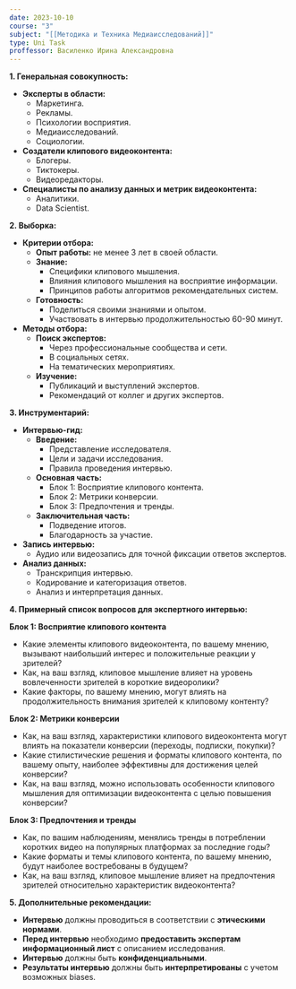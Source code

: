 ```yaml
---
date: 2023-10-10
course: "3"
subject: "[[Методика и Техника Медиаисследований]]"
type: Uni Task
proffessor: Василенко Ирина Александровна
---
```

**1. Генеральная совокупность:**

- **Эксперты в области:**
    - Маркетинга.
    - Рекламы.
    - Психологии восприятия.
    - Медиаисследований.
    - Социологии.
- **Создатели клипового видеоконтента:**
    - Блогеры.
    - Тиктокеры.
    - Видеоредакторы.
- **Специалисты по анализу данных и метрик видеоконтента:**
    - Аналитики.
    - Data Scientist.

**2. Выборка:**

- **Критерии отбора:**
    - **Опыт работы:** не менее 3 лет в своей области.
    - **Знание:**
        - Специфики клипового мышления.
        - Влияния клипового мышления на восприятие информации.
        - Принципов работы алгоритмов рекомендательных систем.
    - **Готовность:**
        - Поделиться своими знаниями и опытом.
        - Участвовать в интервью продолжительностью 60-90 минут.
- **Методы отбора:**
    - **Поиск экспертов:**
        - Через профессиональные сообщества и сети.
        - В социальных сетях.
        - На тематических мероприятиях.
    - **Изучение:**
        - Публикаций и выступлений экспертов.
        - Рекомендаций от коллег и других экспертов.

**3. Инструментарий:**

- **Интервью-гид:**
    - **Введение:**
        - Представление исследователя.
        - Цели и задачи исследования.
        - Правила проведения интервью.
    - **Основная часть:**
        - Блок 1: Восприятие клипового контента.
        - Блок 2: Метрики конверсии.
        - Блок 3: Предпочтения и тренды.
    - **Заключительная часть:**
        - Подведение итогов.
        - Благодарность за участие.
- **Запись интервью:**
    - Аудио или видеозапись для точной фиксации ответов экспертов.
- **Анализ данных:**
    - Транскрипция интервью.
    - Кодирование и категоризация ответов.
    - Анализ и интерпретация данных.

**4. Примерный список вопросов для экспертного интервью:**

**Блок 1: Восприятие клипового контента**

- Какие элементы клипового видеоконтента, по вашему мнению, вызывают наибольший интерес и положительные реакции у зрителей?
- Как, на ваш взгляд, клиповое мышление влияет на уровень вовлеченности зрителей в короткие видеоролики?
- Какие факторы, по вашему мнению, могут влиять на продолжительность внимания зрителей к клиповому контенту?

**Блок 2: Метрики конверсии**

- Как, на ваш взгляд, характеристики клипового видеоконтента могут влиять на показатели конверсии (переходы, подписки, покупки)?
- Какие стилистические решения и форматы клипового контента, по вашему опыту, наиболее эффективны для достижения целей конверсии?
- Как, на ваш взгляд, можно использовать особенности клипового мышления для оптимизации видеоконтента с целью повышения конверсии?

**Блок 3: Предпочтения и тренды**

- Как, по вашим наблюдениям, менялись тренды в потреблении коротких видео на популярных платформах за последние годы?
- Какие форматы и темы клипового контента, по вашему мнению, будут наиболее востребованы в будущем?
- Как, на ваш взгляд, клиповое мышление влияет на предпочтения зрителей относительно характеристик видеоконтента?

**5. Дополнительные рекомендации:**

- **Интервью** должны проводиться в соответствии с **этическими нормами**.
- **Перед интервью** необходимо **предоставить экспертам информационный лист** с описанием исследования.
- **Интервью** должны быть **конфиденциальными**.
- **Результаты интервью** должны быть **интерпретированы** с учетом возможных biases.